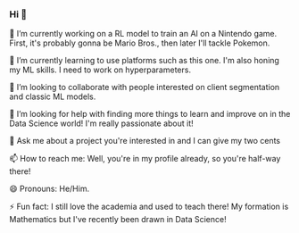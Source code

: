 ### Hi 👋

🔭 I’m currently working on a RL model to train an AI on a Nintendo game. First, it's probably gonna be Mario Bros., then later I'll tackle Pokemon.

🌱 I’m currently learning to use platforms such as this one. I'm also honing my ML skills. I need to work on hyperparameters.

👯 I’m looking to collaborate with people interested on client segmentation and classic ML models.

🤔 I’m looking for help with finding more things to learn and improve on in the Data Science world! I'm really passionate about it!

💬 Ask me about a project you're interested in and I can give my two cents

📫 How to reach me: Well, you're in my profile already, so you're half-way there!

😄 Pronouns: He/Him.

⚡ Fun fact: I still love the academia and used to teach there! My formation is Mathematics but I've recently been drawn in Data Science! 

<!--
**serchinnho/serchinnho** is a ✨ _special_ ✨ repository because its `README.md` (this file) appears on your GitHub profile.

Here are some ideas to get you started:

- 🔭 I’m currently working on ...
- 🌱 I’m currently learning ...
- 👯 I’m looking to collaborate on ...
- 🤔 I’m looking for help with ...
- 💬 Ask me about ...
- 📫 How to reach me: ...
- 😄 Pronouns: ...
- ⚡ Fun fact: ...
-->
